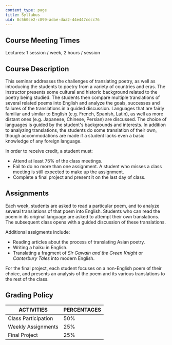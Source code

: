 ```yaml
---
content_type: page
title: Syllabus
uid: 8c560ce2-c899-adae-daa2-44e447cccc76
---
```


Course Meeting Times
--------------------

Lectures: 1 session / week, 2 hours / session

Course Description
------------------

This seminar addresses the challenges of translating poetry, as well as introducing the students to poetry from a variety of countries and eras. The instructor presents some cultural and historic background related to the poetry being studied. The students then compare multiple translations of several related poems into English and analyze the goals, successes and failures of the translations in a guided discussion. Languages that are fairly familiar and similar to English (e.g. French, Spanish, Latin), as well as more distant ones (e.g. Japanese, Chinese, Persian) are discussed. The choice of languages is guided by the student's backgrounds and interests. In addition to analyzing translations, the students do some translation of their own, though accommodations are made if a student lacks even a basic knowledge of any foreign language.

In order to receive credit, a student must:

*   Attend at least 75% of the class meetings.
*   Fail to do no more than one assignment. A student who misses a class meeting is still expected to make up the assignment.
*   Complete a final project and present it on the last day of class.

Assignments
-----------

Each week, students are asked to read a particular poem, and to analyze several translations of that poem into English. Students who can read the poem in its original language are asked to attempt their own translations. The subsequent class opens with a guided discussion of these translations.

Additional assigments include:

*   Reading articles about the process of translating Asian poetry.
*   Writing a haiku in English.
*   Translating a fragment of _Sir Gawain and the Green Knight_ or  
    _Canterbury Tales_ into modern English.

For the final project, each student focuses on a non-English poem of their choice, and presents an analysis of the poem and its various translations to the rest of the class.

Grading Policy
--------------

| ACTIVITIES | PERCENTAGES |
| --- | --- |
| Class Participation | 50% |
| Weekly Assignments | 25% |
| Final Project | 25%